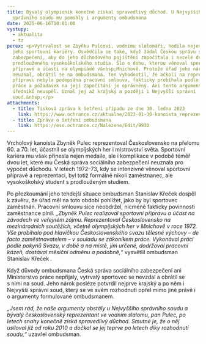 ```yaml
---
title: Bývalý olympionik konečně získal spravedlivý důchod. U Nejvyššího
  správního soudu mu pomohly i argumenty ombudsmana
date: 2025-06-16T10:01:00
vystupy:
  - aktualita
  - tz
perex: <p>Vytrvalost se Zbyňku Pulcovi, vodnímu slalomáři, hodila nejen během
  jeho sportovní kariéry. Osvědčila se také, když žádal Českou správu sociálního
  zabezpečení, aby do jeho důchodového pojištění započítala i necelé dva roky
  prodlouženého vysokoškolského studia. Šlo o dobu, kterou věnoval sportovní
  přípravě a účasti na olympiádě v&nbsp;Mnichově. Protože úřad jeho nárok
  neuznal, obrátil se na ombudsmana. Ten vyhodnotil, že ačkoli na reprezentační
  přípravu nebyla podepsána pracovní smlouva, fakticky probíhala podle zákoníku
  práce a požadavek na její započítání je oprávněný. Ani tento argument však u
  úředníků neuspěl. Uznal jej až krajský a později i Nejvyšší správní
  soud.&nbsp;</p>
attachments:
  - title: Tisková zpráva k šetření případu ze dne 30. ledna 2023
    link: https://www.ochrance.cz/aktualne/2023-01-30-kanoista_reprezentoval_ceskoslovensko_na_mistrovstvi_sveta_i_olympiade_ted_ale_kvuli_tomu_ma_nizsi_duchod/
  - title: Zpráva o šetření ombudsmana
    link: https://eso.ochrance.cz/Nalezene/Edit/9930
---
```

<p>Vrcholový kanoista Zbyněk Pulec reprezentoval Československo na přelomu 60. a 70. let, účastnil se olympijských her i mistrovství světa. Sportovní kariéra mu však přinesla nejen medaile, ale i komplikace v&nbsp;podobě téměř dvou let, které mu Česká správa sociálního zabezpečení neuznala pro výpočet důchodu. V letech 1972–73, kdy se intenzivně věnoval sportovní přípravě a reprezentaci, byl totiž formálně nikoli zaměstnanec, ale vysokoškolský student s&nbsp;prodlouženým studiem.&nbsp;</p>
<p>Po přezkoumání jeho tehdejší situace ombudsman Stanislav Křeček dospěl k&nbsp;závěru, že úřad měl na toto období pohlížet, jako by byl sportovec zaměstnán. Pracovní smlouvu sice neobdržel, nicméně fakticky povinnosti zaměstnance plnil. 
<i>„Zbyněk Pulec realizoval sportovní přípravu a účast na závodech ve veřejném zájmu. Reprezentoval Československo na mezinárodních soutěžích, včetně olympijských her v Mnichově v roce 1972. Vše probíhalo pod hlavičkou Československého svazu tělesné výchovy – de facto zaměstnavatelem – v&nbsp;souladu se zákoníkem práce. Vykonával práci podle pokynů Svazu, v době a na místě, jím určené, dodržoval pracovní kázeň, dostával měsíční odměnu a podobně,“&nbsp;</i>vysvětlil ombudsman Stanislav Křeček
<i>.&nbsp;</i></p>
<p>Když důvody ombudsmana Česká správa sociálního zabezpečení ani Ministerstvo práce nepřijaly, vytrvalý sportovec se nevzdal a obrátil se s&nbsp;nimi na soud. Jeho nárok posléze potvrdil nejprve krajský a po něm i Nejvyšší správní soud, který se ve svém rozhodnutí opřel mimo jiné právě i o argumenty formulované ombudsmanem.</p>
<p>
<i>„Jsem rád, že naše argumenty obstály u Nejvyššího správního soudu a bývalý československý reprezentant ve vodním slalomu, pan Pulec, po letech snahy konečně získá spravedlivý důchod. Smutné je, že o něj usiloval již od&nbsp;roku 2010 a dočkal se jej teprve po letech díky rozhodnutí soudu,“</i> uzavřel ombudsman.&nbsp;</p>
